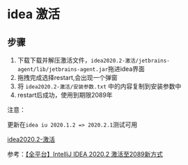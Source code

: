 # idea 激活

## 步骤

1. 下载下载并解压激活文件，`idea2020.2-激活/jetbrains-agent/lib/jetbrains-agent.jar`拖进idea界面
1. 拖拽完成选择restart,会出现一个弹窗
1. 将 `idea2020.2-激活/安装参数.txt` 中的内容复制到安装参数中
1. restart后成功，使用到期限2089年

注意：

更新在`idea iu 2020.1.2 => 2020.2.1`测试可用

[idea2020.2-激活](../assets/files/idea2020.2-激活.zip)

参考：[【全平台】IntelliJ IDEA 2020.2 激活至2089新方式](https://www.52pojie.cn/thread-1264151-1-1.html)

